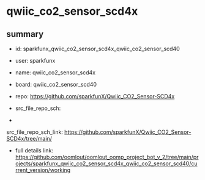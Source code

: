 # qwiic_co2_sensor_scd4x
 
## summary 
* id: sparkfunx_qwiic_co2_sensor_scd4x_qwiic_co2_sensor_scd40
* user: sparkfunx
* name: qwiic_co2_sensor_scd4x
* board: qwiic_co2_sensor_scd40
* repo: https://github.com/sparkfunX/Qwiic_CO2_Sensor-SCD4x



* src_file_repo_sch: 
*
 src_file_repo_sch_link: https://github.com/sparkfunX/Qwiic_CO2_Sensor-SCD4x/tree/main/
* full details link: https://github.com/oomlout/oomlout_oomp_project_bot_v_2/tree/main/projects/sparkfunx_qwiic_co2_sensor_scd4x_qwiic_co2_sensor_scd40/current_version/working  






